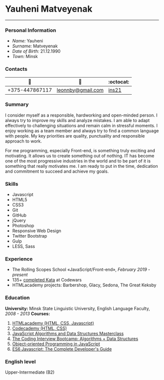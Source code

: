 # Yauheni Matveyenak 
---
### Personal Information
- *Name:* Yauheni
- *Surname:* Matveyenak
- *Date of Birth:* 21.12.1990
- *Town:* Minsk

### Contacts

:iphone:| :email: | :octocat: |  
------------ | ------------- | ------------ | 
+375-447867117 | leonnby@gmail.com | [ins21](https://github.com/ins21) | 

### Summary 
I consider myself as a responsible, hardworking and open-minded person. I always try to improve my skills and analyze mistakes. I am able to adapt effectively to challenging situations and remain calm in stressful moments. I enjoy working as a team member and always try to find a common language with people. My key priorities are quality, punctuality and responsible approach to work.  

For me programming, especially Front-end, is something truly exciting and motivating. It allows us to create something out of nothing. IT has become one of the most progressive industries in the world and to be part of it is something that really motivates me. I am ready to put in the time, dedication and commitment to succeed and achieve my goals.

### Skills 
- Javascript
- HTML5
- CSS3
- Git
- GitHub
- jQuery
- Photoshop
- Responsive Web Design
- Twitter Bootstrap
- Gulp
- LESS, Sass

### Experience
- The Rolling Scopes School «JavaScript/Front-end», *February 2019 - present*
- 135+ [completed Kata](https://www.codewars.com/users/ins21) at Codewars
- HTMLacademy projects: Barbershop, Glacy, Sedona, The Great Keksby

### Education
**University:** Minsk State Linguistic University, English Language Faculty, *2008 - 2013*
**Courses:**
  1. [HTMLacademy (HTML, CSS, Javascript)](https://htmlacademy.ru/profile/leonnby/achievements) 
  2. [Codecademy (HTML, CSS)](https://www.codecademy.com/users/insby/achievements) 
  3. [JavaScript Algorithms and Data Structures Masterclass](https://www.udemy.com/js-algorithms-and-data-structures-masterclass/) 
  4.  [The Coding Interview Bootcamp: Algorithms + Data Structures](https://www.udemy.com/coding-interview-bootcamp-algorithms-and-data-structure/)
   5. [Object-oriented Programming in JavaScript](https://www.udemy.com/javascript-object-oriented-programming/)
   6. [ES6 Javascript: The Complete Developer's Guide](https://www.udemy.com/javascript-es6-tutorial/) 

### English level
Upper-Intermediate (B2)